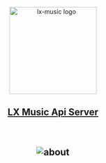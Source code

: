 <p align="center"><a href="https://github.com/lyswhut/lx-music-desktop"><img width="200" src="https://mirror.ghproxy.com/https://github.com/lyswhut/lx-music-desktop/raw/master/doc/images/icon.png" alt="lx-music logo"></a></p>

<h2></h2>

<h2 align="center">

  [LX Music Api Server](https://github.com/lxmusics/lx-music-api-server/)

  <br />

  ![about](https://socialify.git.ci/lxmusics/lx-music-api-server/image?description=1&forks=1&issues=1&language=1&name=1&owner=1&pattern=Circuit%20Board&pulls=1&stargazers=1&theme=Auto)
